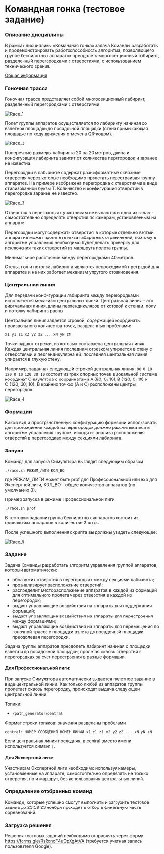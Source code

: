 Командная гонка (тестовое задание)
==================================

### Описание дисциплины

В рамках дисциплины «Командная гонка» задача Команды разработать и продемонстрировать работоспособность алгоритма, позволяющего группе беспилотных аппаратов преодолеть многосекционный лабиринт, разделенный перегородками с отверстиями, с использованием технического зрения.

[Общая информация](INFO.md)

### Гоночная трасса

Гоночная трасса представляет собой многосекционный лабиринт, разделенный перегородками с отверстиями.

![Race_1](race_1.jpg)

Полет группы аппаратов осуществляется по лабиринту начиная со взлетной площадки до посадочной площадки (стена примыкающая площадке по ходу движения отмечена QR-кодом).

![Race_2](race_2.jpg)

Поперечные размеры лабиринта 20 на 20 метров, длина и конфигурация лабиринта зависит от количества перегородок и заранее не известна.

Перегородки в лабиринте содержат разноформатные сквозные отверстия через которые необходимо пролетать перестраивая группу аппаратов. На примере изображена перегородка с отверстиями в виде стилизованной буквы Т. Количество и конфигурация отверстий в перегородке заранее не известно.

![Race_3](race_3.jpg)

Отверстия в перегородках участникам не выдаются и одна из задач - самостоятельно определять отверстия по камерам, установленным на аппарате.

Перегородки могут содержать отверстия, в которые отдельно взятый аппарат не может пролететь из-за габаритных ограничений, поэтому в алгоритме управления необходимо будет делать проверку для исключения таких отверстий из маршрута полета группы.

Минимальное расстояние между перегородками 40 метров.

Стены, пол и потолок лабиринта являются непроходимой преградой для аппаратов и на них работает механизм упругого столкновения.

### Центральная линия

Для передачи конфигурации лабиринта между перегородками используется механизм центральных линий. Центральная линия – это виртуальная линия, длины перпендикуляров от которой к стенам, полу и потолку лабиринта равны.

Центральная линия задается строкой, содержащей координаты произвольного количества точек, разделенных пробелами:

```
x1 y1 z1 x2 y2 z2 ... xN yN zN
```

Точки задают отрезки, из которых составлена центральная линия. Каждая центральная линия последним отрезком упирается в стену с отверстиями и перпендикулярна ей, последняя центральная линия упирается в глухую стену.

Например, заданная следующей строкой центральная линия: `90 0 10 120 0 10 120 30 10` состоит из трех опорных точек в локальной системе координат Симулятора с координатами A (90; 0; 10), B (120; 0; 10) и C (120; 30; 10). В крайних точках (A и C) расположены центры перегородок.

![Race_4](race_4.jpg)

### Формации

Какой вид и пространственную конфигурацию формации использовать для прохождения каждой из перегородок должно рассчитываться в алгоритме управления группой, исходя из анализа расположения отверстий в перегородках между секциями лабиринта.

### Запуск

Команда для запуска Симулятора выглядит следующим образом

```
./race.sh РЕЖИМ_ЛИГИ КОЛ_ВО
```

где РЕЖИМ_ЛИГИ может быть prof для Профессиональной или exp для Экспертной лиги,
КОЛ_ВО - общее количество аппаратов (по умолчанию 3).

Пример запуска в режиме Профессиональной лиги

```
./race.sh prof
```

В тестовом задании группа беспилотных аппаратов состоит из одинаковых аппаратов в количестве 3 штук.

После успешного выполнения скрипта вы должны увидеть следующее:

![Race_5](race_4.jpg)

### Задание

Задача Команды разработать алгоритм управления группой аппаратов, который автоматически:

* обнаружит отверстия в перегородках между секциями лабиринта;
* проанализирует расположение отверстий;
* распределит месторасположение аппаратов в каждой из формаций для оптимального пролета через отверстия в каждой из перегородок;
* выдаст управляющие воздействия на аппараты для поддержания формаций;
* выдаст управляющие воздействия на аппараты для перестроения между формациями;
* выдаст управляющие воздействия на аппараты для перемещения по гоночной трассе с площадки взлета до посадочной площадки преодолевая перегородки.

Задача группы аппаратов преодолеть лабиринт начиная с площадки взлета и до посадочной площадки, пролетая сквозь отверстия в перегородках за счет перестроения в разные формации.

#### Для Профессиональной лиги:

При запуске Симулятора автоматически выдается полетное задание в виде центральной линии. Как только любой из аппаратов группы пролетает сквозь перегородку, происходит выдача следующей центральной линии.

Топики:

* `/path_generator/central`

Формат строки топиков: значения разделены пробелами

```
central: НОМЕР_СООБЩЕНИЯ НОМЕР_ЛИНИИ x1 y1 z1 x2 y2 z2 ... xN yN zN
```

Если центральная линия последняя, в central вместо имени используется символ `|`.

#### Для Экспертной лиги:

Участникам Экспертной лиги необходимо используя камеры, установленные на аппарате, самостоятельно определять не только отверстия, но и маршрут, без использования центральных линий.

### Определение отобранных команд

Команды, которые успешно смогут выполнить и загрузить тестовое задние до 23:59 23 ноября проходят в отбор в финальную часть соревнований.

### Загрузка решения

Решения тестовых заданий необходимо отправлять через форму https://forms.gle/RsRcncF4uQpXgAtVA (требуется учетная запись пользователя Google).
